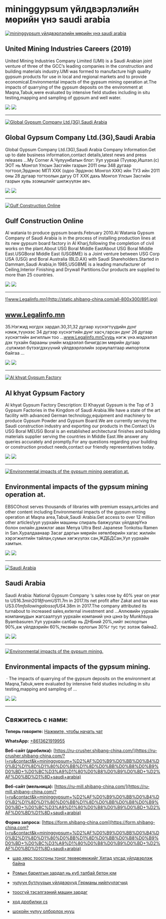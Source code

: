 # mininggypsum үйлдвэрлэлийн мөрийн үнэ saudi arabia

<a href="https://swt.shibang-china.com/?l=ru&img&k=mininggypsum+%D2%AF%D0%B9%D0%BB%D0%B4%D0%B2%D1%8D%D1%80%D0%BB%D1%8D%D0%BB%D0%B8%D0%B9%D0%BD+%D0%BC%D3%A9%D1%80%D0%B8%D0%B9%D0%BD+%D2%AF%D0%BD%D1%8D+saudi+arabia" target="_blank">![mininggypsum үйлдвэрлэлийн мөрийн үнэ saudi arabia](http://static.shibang-china.com/all-800x300/403.jpg)</a>

## United Mining Industries Careers (2019)
United Mining Industries Company Limited (UMI) is a Saudi Arabian joint venture of three of the GCC’s leading companies in the construction and building materials industry.UMI was formed to manufacture high quality gypsum products for use in local and regional markets and to provide economical.Environmental impacts of the gypsum mining operation at.The impacts of quarrying of the gypsum deposits on the environment at Maqna,Tabuk,were evaluated by intensive field studies including in situ testing,mapping and sampling of gypsum and well water.


<a href="https://whatsapp.shibangsoft.com/WhatsApp.php" target="_blank" title="WhatsApp">![](http://static.shibang-china.com/icon/whatsapp.png)</a> <a href="https://swt.shibang-china.com/?l=ru&icon&k=mininggypsum+%D2%AF%D0%B9%D0%BB%D0%B4%D0%B2%D1%8D%D1%80%D0%BB%D1%8D%D0%BB%D0%B8%D0%B9%D0%BD+%D0%BC%D3%A9%D1%80%D0%B8%D0%B9%D0%BD+%D2%AF%D0%BD%D1%8D+saudi+arabia" target="_blank">![](http://static.shibang-china.com/icon/chat-ru.png)</a>

---

<a href="https://swt.shibang-china.com/?l=ru&img&k=mininggypsum+%D2%AF%D0%B9%D0%BB%D0%B4%D0%B2%D1%8D%D1%80%D0%BB%D1%8D%D0%BB%D0%B8%D0%B9%D0%BD+%D0%BC%D3%A9%D1%80%D0%B8%D0%B9%D0%BD+%D2%AF%D0%BD%D1%8D+saudi+arabia" target="_blank">![Global Gypsum Company Ltd.(3G),Saudi Arabia](http://static.shibang-china.com/all-800x300/993.jpg)</a>

## Global Gypsum Company Ltd.(3G),Saudi Arabia
Global Gypsum Company Ltd.(3G),Saudi Arabia Company Information.Get up to date business information,contact details,latest news and press releases …My Corner A.Чулуунбатын блог: Уул уурхай (Түүвэр,Ишлэл.(c) ЭОТ нь Монгол Улсын Засгийн газрын 2011 оны 348 дугаар тогтоол,Эрдэнэс МГЛ ХХК (одоо Эрдэнэс Монгол ХХК) ийн ТУЗ ийн 2011 оны 28 дугаар тогтоолын дагуу ОТ ХХК дахь Монгол Улсын Засгийн газрын хувь эзэмшлийг шилжүүлэн авч.


<a href="https://whatsapp.shibangsoft.com/WhatsApp.php" target="_blank" title="WhatsApp">![](http://static.shibang-china.com/icon/whatsapp.png)</a> <a href="https://swt.shibang-china.com/?l=ru&icon&k=mininggypsum+%D2%AF%D0%B9%D0%BB%D0%B4%D0%B2%D1%8D%D1%80%D0%BB%D1%8D%D0%BB%D0%B8%D0%B9%D0%BD+%D0%BC%D3%A9%D1%80%D0%B8%D0%B9%D0%BD+%D2%AF%D0%BD%D1%8D+saudi+arabia" target="_blank">![](http://static.shibang-china.com/icon/chat-ru.png)</a>

---

<a href="https://swt.shibang-china.com/?l=ru&img&k=mininggypsum+%D2%AF%D0%B9%D0%BB%D0%B4%D0%B2%D1%8D%D1%80%D0%BB%D1%8D%D0%BB%D0%B8%D0%B9%D0%BD+%D0%BC%D3%A9%D1%80%D0%B8%D0%B9%D0%BD+%D2%AF%D0%BD%D1%8D+saudi+arabia" target="_blank">![Gulf Construction Online](http://static.shibang-china.com/all-800x300/466.jpg)</a>

## Gulf Construction Online
Al watania to produce gypsum boards.February 2010.Al Watania Gypsum Company of Saudi Arabia is in the process of installing production lines at its new gypsum board factory in Al Kharj,following the completion of civil works on the plant.About USG Boral Middle EastAbout USG Boral Middle East.USGBoral Middle East (USGBME) is a Joint venture between USG Corp USA (USG) and Boral Australia (BLD.AX) with Saudi Shareholders.Started in Dammam,Saudi Arabia,in 1985,USGBME is a leading manufacturer of Ceiling,Interior Finishing and Drywall Partitions.Our products are supplied to more than 25 countries.


<a href="https://whatsapp.shibangsoft.com/WhatsApp.php" target="_blank" title="WhatsApp">![](http://static.shibang-china.com/icon/whatsapp.png)</a> <a href="https://swt.shibang-china.com/?l=ru&icon&k=mininggypsum+%D2%AF%D0%B9%D0%BB%D0%B4%D0%B2%D1%8D%D1%80%D0%BB%D1%8D%D0%BB%D0%B8%D0%B9%D0%BD+%D0%BC%D3%A9%D1%80%D0%B8%D0%B9%D0%BD+%D2%AF%D0%BD%D1%8D+saudi+arabia" target="_blank">![](http://static.shibang-china.com/icon/chat-ru.png)</a>

---

<a href="https://swt.shibang-china.com/?l=ru&img&k=mininggypsum+%D2%AF%D0%B9%D0%BB%D0%B4%D0%B2%D1%8D%D1%80%D0%BB%D1%8D%D0%BB%D0%B8%D0%B9%D0%BD+%D0%BC%D3%A9%D1%80%D0%B8%D0%B9%D0%BD+%D2%AF%D0%BD%D1%8D+saudi+arabia" target="_blank">![www.Legalinfo.mn](http://static.shibang-china.com/all-800x300/891.jpg)</a>

## www.Legalinfo.mn
35.Нэгжид ногдох зардал.30,31,32 дугаар хүснэгтүүдийн дүнг нэмж,түүнээс 34 дүгээр хүснэгтийн дүнг хасч,гарсан дүнг 26 дугаар хүснэгтийн ангиллын тоо …www.Legalinfo.mnСуурь нэгж үнэ.мэдээлэл дэх тухайн барааны үнийн мэдээлэл бичигдсэн мөрийн дугаар .сүлжмэл бүтээгдэхүүний үйлдвэрлэлийн зориулалтаар импортолж байгаа …


<a href="https://whatsapp.shibangsoft.com/WhatsApp.php" target="_blank" title="WhatsApp">![](http://static.shibang-china.com/icon/whatsapp.png)</a> <a href="https://swt.shibang-china.com/?l=ru&icon&k=mininggypsum+%D2%AF%D0%B9%D0%BB%D0%B4%D0%B2%D1%8D%D1%80%D0%BB%D1%8D%D0%BB%D0%B8%D0%B9%D0%BD+%D0%BC%D3%A9%D1%80%D0%B8%D0%B9%D0%BD+%D2%AF%D0%BD%D1%8D+saudi+arabia" target="_blank">![](http://static.shibang-china.com/icon/chat-ru.png)</a>

---

<a href="https://swt.shibang-china.com/?l=ru&img&k=mininggypsum+%D2%AF%D0%B9%D0%BB%D0%B4%D0%B2%D1%8D%D1%80%D0%BB%D1%8D%D0%BB%D0%B8%D0%B9%D0%BD+%D0%BC%D3%A9%D1%80%D0%B8%D0%B9%D0%BD+%D2%AF%D0%BD%D1%8D+saudi+arabia" target="_blank">![Al khyat Gypsum Factory](http://static.shibang-china.com/all-800x300/1509.jpg)</a>

## Al khyat Gypsum Factory
Al khyat Gypsum Factory Description: El Khayyat Gypsum is the Top of 3 Gypsum Factories in the Kingdom of Saudi Arabia.We have a state of the art facility with advanced German technology,equipment and machinery to produce Gypsum Powder and Gypsum Board.We are currently serving the Saudi construction industry and exporting our products in the.Contact Us USG Boral MEUSG Boral is an established architectural finishes and building materials supplier serving the countries in Middle East.We answer any queries accurately and promptly.For any questions regarding your building or construction product needs,contact our friendly representatives today.


<a href="https://whatsapp.shibangsoft.com/WhatsApp.php" target="_blank" title="WhatsApp">![](http://static.shibang-china.com/icon/whatsapp.png)</a> <a href="https://swt.shibang-china.com/?l=ru&icon&k=mininggypsum+%D2%AF%D0%B9%D0%BB%D0%B4%D0%B2%D1%8D%D1%80%D0%BB%D1%8D%D0%BB%D0%B8%D0%B9%D0%BD+%D0%BC%D3%A9%D1%80%D0%B8%D0%B9%D0%BD+%D2%AF%D0%BD%D1%8D+saudi+arabia" target="_blank">![](http://static.shibang-china.com/icon/chat-ru.png)</a>

---

<a href="https://swt.shibang-china.com/?l=ru&img&k=mininggypsum+%D2%AF%D0%B9%D0%BB%D0%B4%D0%B2%D1%8D%D1%80%D0%BB%D1%8D%D0%BB%D0%B8%D0%B9%D0%BD+%D0%BC%D3%A9%D1%80%D0%B8%D0%B9%D0%BD+%D2%AF%D0%BD%D1%8D+saudi+arabia" target="_blank">![Environmental impacts of the gypsum mining operation at.](http://static.shibang-china.com/all-800x300/554.jpg)</a>

## Environmental impacts of the gypsum mining operation at.
EBSCOhost serves thousands of libraries with premium essays,articles and other content including Environmental impacts of the gypsum mining operation at Maqna area,Tabuk,Saudi Arabia.Get access to over 12 million other articles!уул уурхайн машины спираль баяжуулах үйлдвэрҮнэ болон онлайн дэмжлэг авах Menya Ultra Best Japanese Tonkotsu Ramen in San.Хуралдаанаар Засаг даргын мөрийн хөтөлбөрийн хагас жилийн хэрэгжилтийн тайлан,сумын хөгжүүлэх сан,ЖДБДСан,Уул уурхайн хамтын.


<a href="https://whatsapp.shibangsoft.com/WhatsApp.php" target="_blank" title="WhatsApp">![](http://static.shibang-china.com/icon/whatsapp.png)</a> <a href="https://swt.shibang-china.com/?l=ru&icon&k=mininggypsum+%D2%AF%D0%B9%D0%BB%D0%B4%D0%B2%D1%8D%D1%80%D0%BB%D1%8D%D0%BB%D0%B8%D0%B9%D0%BD+%D0%BC%D3%A9%D1%80%D0%B8%D0%B9%D0%BD+%D2%AF%D0%BD%D1%8D+saudi+arabia" target="_blank">![](http://static.shibang-china.com/icon/chat-ru.png)</a>

---

<a href="https://swt.shibang-china.com/?l=ru&img&k=mininggypsum+%D2%AF%D0%B9%D0%BB%D0%B4%D0%B2%D1%8D%D1%80%D0%BB%D1%8D%D0%BB%D0%B8%D0%B9%D0%BD+%D0%BC%D3%A9%D1%80%D0%B8%D0%B9%D0%BD+%D2%AF%D0%BD%D1%8D+saudi+arabia" target="_blank">![Saudi Arabia](http://static.shibang-china.com/all-800x300/585.jpg)</a>

## Saudi Arabia
Saudi Arabia: National Gypsum Company ‘s sales rose by 40% year on year to US$16.3m in 2018 from US$11.7m in 2017.Its net profit after Zakat and tax was US$3.01m following a loss of US$4.38m in 2017.The company attributed its turnabout to increased sales,external investment and …Аллювийн уурхайн компаниудын жагсаалтуул уурхайн компаний үнэ цэнэ by Munkhtuya Byambasuren.Уул уурхайн салбар нь ДНБний 20%,нийт экспортын 90%,аж үйлдвэрийн 60%,төсвийн орлогын 30%г тус тус эзлэж байна2.


<a href="https://whatsapp.shibangsoft.com/WhatsApp.php" target="_blank" title="WhatsApp">![](http://static.shibang-china.com/icon/whatsapp.png)</a> <a href="https://swt.shibang-china.com/?l=ru&icon&k=mininggypsum+%D2%AF%D0%B9%D0%BB%D0%B4%D0%B2%D1%8D%D1%80%D0%BB%D1%8D%D0%BB%D0%B8%D0%B9%D0%BD+%D0%BC%D3%A9%D1%80%D0%B8%D0%B9%D0%BD+%D2%AF%D0%BD%D1%8D+saudi+arabia" target="_blank">![](http://static.shibang-china.com/icon/chat-ru.png)</a>

---

<a href="https://swt.shibang-china.com/?l=ru&img&k=mininggypsum+%D2%AF%D0%B9%D0%BB%D0%B4%D0%B2%D1%8D%D1%80%D0%BB%D1%8D%D0%BB%D0%B8%D0%B9%D0%BD+%D0%BC%D3%A9%D1%80%D0%B8%D0%B9%D0%BD+%D2%AF%D0%BD%D1%8D+saudi+arabia" target="_blank">![Environmental impacts of the gypsum mining.](http://static.shibang-china.com/all-800x300/359.jpg)</a>

## Environmental impacts of the gypsum mining.
&nbsp;&#0183;&#32;The impacts of quarrying of the gypsum deposits on the environment at Maqna,Tabuk,were evaluated by intensive field studies including in situ testing,mapping and sampling of …

<a href="https://whatsapp.shibangsoft.com/WhatsApp.php" target="_blank" title="WhatsApp">![](http://static.shibang-china.com/icon/whatsapp.png)</a> <a href="https://swt.shibang-china.com/?l=ru&icon&k=mininggypsum+%D2%AF%D0%B9%D0%BB%D0%B4%D0%B2%D1%8D%D1%80%D0%BB%D1%8D%D0%BB%D0%B8%D0%B9%D0%BD+%D0%BC%D3%A9%D1%80%D0%B8%D0%B9%D0%BD+%D2%AF%D0%BD%D1%8D+saudi+arabia" target="_blank">![](http://static.shibang-china.com/icon/chat-ru.png)</a>

---
## Свяжитесь с нами:

**Теперь говорите:** [Нажмите, чтобы начать чат](https://swt.shibang-china.com?l=ru&contact&k=mininggypsum+%D2%AF%D0%B9%D0%BB%D0%B4%D0%B2%D1%8D%D1%80%D0%BB%D1%8D%D0%BB%D0%B8%D0%B9%D0%BD+%D0%BC%D3%A9%D1%80%D0%B8%D0%B9%D0%BD+%D2%AF%D0%BD%D1%8D+saudi+arabia)

**WhatsApp:**  [+8613621919955](https://whatsapp.shibangsoft.com/WhatsApp.php)

**Веб-сайт (дробилка):** [https://ru-crusher.shibang-china.com/](https://ru-crusher.shibang-china.com/?l=ru&contact&k=mininggypsum+%D2%AF%D0%B9%D0%BB%D0%B4%D0%B2%D1%8D%D1%80%D0%BB%D1%8D%D0%BB%D0%B8%D0%B9%D0%BD+%D0%BC%D3%A9%D1%80%D0%B8%D0%B9%D0%BD+%D2%AF%D0%BD%D1%8D+saudi+arabia)

**Веб-сайт (мельница):** [https://ru-mill.shibang-china.com/](https://ru-mill.shibang-china.com/?l=ru&contact&k=mininggypsum+%D2%AF%D0%B9%D0%BB%D0%B4%D0%B2%D1%8D%D1%80%D0%BB%D1%8D%D0%BB%D0%B8%D0%B9%D0%BD+%D0%BC%D3%A9%D1%80%D0%B8%D0%B9%D0%BD+%D2%AF%D0%BD%D1%8D+saudi+arabia)

**Форма запроса:** [https://form.shibang-china.com](https://form.shibang-china.com?l=ru&contact&k=mininggypsum+%D2%AF%D0%B9%D0%BB%D0%B4%D0%B2%D1%8D%D1%80%D0%BB%D1%8D%D0%BB%D0%B8%D0%B9%D0%BD+%D0%BC%D3%A9%D1%80%D0%B8%D0%B9%D0%BD+%D2%AF%D0%BD%D1%8D+saudi+arabia)

* [шар хөрс тоосгоны тоног төхөөрөмжийг Хятад улсад үйлдвэрлэж байна](../129/%D1%88%D0%B0%D1%80%20%D1%85%D3%A9%D1%80%D1%81%20%D1%82%D0%BE%D0%BE%D1%81%D0%B3%D0%BE%D0%BD%D1%8B%20%D1%82%D0%BE%D0%BD%D0%BE%D0%B3%20%D1%82%D3%A9%D1%85%D3%A9%D3%A9%D1%80%D3%A9%D0%BC%D0%B6%D0%B8%D0%B9%D0%B3%20%D0%A5%D1%8F%D1%82%D0%B0%D0%B4%20%D1%83%D0%BB%D1%81%D0%B0%D0%B4%20%D2%AF%D0%B9%D0%BB%D0%B4%D0%B2%D1%8D%D1%80%D0%BB%D1%8D%D0%B6%20%D0%B1%D0%B0%D0%B9%D0%BD%D0%B0.md)

* [Ромын барилгын зардал нь куб талбай бетон юм](../128/%D0%A0%D0%BE%D0%BC%D1%8B%D0%BD%20%D0%B1%D0%B0%D1%80%D0%B8%D0%BB%D0%B3%D1%8B%D0%BD%20%D0%B7%D0%B0%D1%80%D0%B4%D0%B0%D0%BB%20%D0%BD%D1%8C%20%D0%BA%D1%83%D0%B1%20%D1%82%D0%B0%D0%BB%D0%B1%D0%B0%D0%B9%20%D0%B1%D0%B5%D1%82%D0%BE%D0%BD%20%D1%8E%D0%BC.md)

* [чулуун бутлуурын үйлдвэрүүд Германы нийлүүлэгчид](../129/%D1%87%D1%83%D0%BB%D1%83%D1%83%D0%BD%20%D0%B1%D1%83%D1%82%D0%BB%D1%83%D1%83%D1%80%D1%8B%D0%BD%20%D2%AF%D0%B9%D0%BB%D0%B4%D0%B2%D1%8D%D1%80%D2%AF%D2%AF%D0%B4%20%D0%93%D0%B5%D1%80%D0%BC%D0%B0%D0%BD%D1%8B%20%D0%BD%D0%B8%D0%B9%D0%BB%D2%AF%D2%AF%D0%BB%D1%8D%D0%B3%D1%87%D0%B8%D0%B4.md)

* [тоосгүй тэсэлгээний машин зардаг](../130/%D1%82%D0%BE%D0%BE%D1%81%D0%B3%D2%AF%D0%B9%20%D1%82%D1%8D%D1%81%D1%8D%D0%BB%D0%B3%D1%8D%D1%8D%D0%BD%D0%B8%D0%B9%20%D0%BC%D0%B0%D1%88%D0%B8%D0%BD%20%D0%B7%D0%B0%D1%80%D0%B4%D0%B0%D0%B3.md)

* [ход дробилки cs](../126/%D1%85%D0%BE%D0%B4%20%D0%B4%D1%80%D0%BE%D0%B1%D0%B8%D0%BB%D0%BA%D0%B8%20cs.md)

* [шохойн чулуу олборлох нууц](../129/%D1%88%D0%BE%D1%85%D0%BE%D0%B9%D0%BD%20%D1%87%D1%83%D0%BB%D1%83%D1%83%20%D0%BE%D0%BB%D0%B1%D0%BE%D1%80%D0%BB%D0%BE%D1%85%20%D0%BD%D1%83%D1%83%D1%86.md)